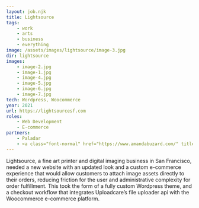 ```yaml
---
layout: job.njk
title: Lightsource
tags:
    - work
    - arts
    - business
    - everything
image: /assets/images/lightsource/image-3.jpg
dir: lightsource
images:
    - image-2.jpg
    - image-1.jpg
    - image-4.jpg
    - image-5.jpg
    - image-6.jpg
    - image-7.jpg
tech: Wordpress, Woocommerce
year: 2021
url: https://lightsourcesf.com
roles:
    - Web Development
    - E-commerce
partners:
    - Paladar
    - <a class="font-normal" href="https://www.amandabuzard.com/" title="Amanda Buzard">Amanda Buzard</a>
---
```


Lightsource, a fine art printer and digital imaging business in San Francisco, needed a new website with an updated look and a custom e-commerce experience that would allow customers to attach image assets directly to their orders, reducing friction for the user and administrative complexity for order fulfillment. This took the form of a fully custom Wordpress theme, and a checkout workflow that integrates Uploadcare’s file uploader api with the Woocommerce e-commerce platform.